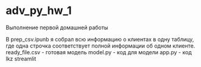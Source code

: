 # adv_py_hw_1
Выполнение первой домашней работы

В prep_csv.ipunb я собрал всю информацию о клиентах в одну таблицу, где одна строчка соответствует полной информации об одном клиенте.
ready_file.csv - готовая модель
model.py - код для модели
app.py - код lkz streamlit
